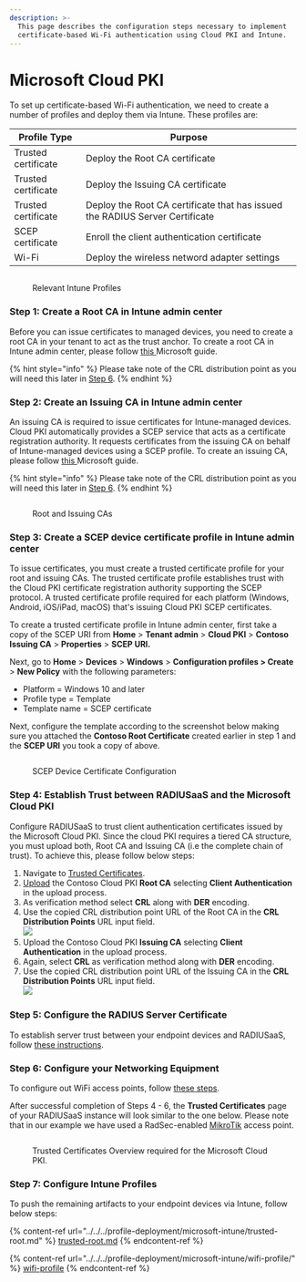 ```yaml
---
description: >-
  This page describes the configuration steps necessary to implement
  certificate-based Wi-Fi authentication using Cloud PKI and Intune.
---
```


# Microsoft Cloud PKI

To set up certificate-based Wi-Fi authentication, we need to create a number of profiles and deploy them via Intune. These profiles are:

| Profile Type        | Purpose                                                                      |
| ------------------- | ---------------------------------------------------------------------------- |
| Trusted certificate | Deploy the Root CA certificate                                               |
| Trusted certificate | Deploy the Issuing CA certificate                                            |
| Trusted certificate | Deploy the Root CA certificate that has issued the RADIUS Server Certificate |
| SCEP certificate    | Enroll the client authentication certificate                                 |
| Wi-Fi               | Deploy the wireless netword adapter settings                                 |

<figure><img src="../../../../.gitbook/assets/image (345).png" alt=""><figcaption><p>Relevant Intune Profiles</p></figcaption></figure>

### Step 1: Create a Root CA in Intune admin center <a href="#step-1-create-root-ca-in-admin-center" id="step-1-create-root-ca-in-admin-center"></a>

Before you can issue certificates to managed devices, you need to create a root CA in your tenant to act as the trust anchor. To create a root CA in Intune admin center, please follow [this ](https://learn.microsoft.com/en-gb/mem/intune/protect/microsoft-cloud-pki-configure-ca)Microsoft guide.&#x20;

{% hint style="info" %}
Please take note of the CRL distribution point as you will need this later in [Step 6](microsoft-cloud-pki.md#step-6.-configuring-your-radiusaas-instance).&#x20;
{% endhint %}

### Step 2: Create an Issuing CA in Intune admin center <a href="#step-1-create-root-ca-in-admin-center" id="step-1-create-root-ca-in-admin-center"></a>

An issuing CA is required to issue certificates for Intune-managed devices. Cloud PKI automatically provides a SCEP service that acts as a certificate registration authority. It requests certificates from the issuing CA on behalf of Intune-managed devices using a SCEP profile. To create an issuing CA, please follow [this ](https://learn.microsoft.com/en-gb/mem/intune/protect/microsoft-cloud-pki-configure-ca#step-2-create-issuing-ca-in-admin-center)Microsoft guide.&#x20;

{% hint style="info" %}
Please take note of the CRL distribution point as you will need this later in [Step 6](microsoft-cloud-pki.md#step-6.-configuring-your-radiusaas-instance).
{% endhint %}

<figure><img src="../../../../.gitbook/assets/image (346).png" alt=""><figcaption><p>Root and Issuing CAs</p></figcaption></figure>

### Step 3: Create a SCEP device certificate profile in Intune admin center <a href="#step-1-create-root-ca-in-admin-center" id="step-1-create-root-ca-in-admin-center"></a>

To issue certificates, you must create a trusted certificate profile for your root and issuing CAs. The trusted certificate profile establishes trust with the Cloud PKI certificate registration authority supporting the SCEP protocol. A trusted certificate profile required for each platform (Windows, Android, iOS/iPad, macOS) that's issuing Cloud PKI SCEP certificates.&#x20;

To create a trusted certificate profile in Intune admin center, first take a copy of the SCEP URI from **Home** > **Tenant admin** > **Cloud PKI** > **Contoso Issuing CA** > **Properties** > **SCEP URI.**

Next, go to **Home** > **Devices** > **Windows** > **Configuration profiles > Create** > **New Policy** with the following parameters:&#x20;

* Platform = Windows 10 and later
* Profile type = Template
* Template name = SCEP certificate

Next, configure the template according to the screenshot below making sure you attached the **Contoso Root Certificate** created earlier in step 1 and the **SCEP URI** you took a copy of above.

<figure><img src="../../../../.gitbook/assets/image (347).png" alt=""><figcaption><p>SCEP Device Certificate Configuration</p></figcaption></figure>

### Step 4: Establish Trust between RADIUSaaS and the Microsoft Cloud PKI <a href="#step-1-create-root-ca-in-admin-center" id="step-1-create-root-ca-in-admin-center"></a>

Configure RADIUSaaS to trust client authentication certificates issued by the Microsoft Cloud PKI. Since the cloud PKI requires a tiered CA structure, you must upload both, Root CA and Issuing CA (i.e the complete chain of trust). To achieve this, please follow below steps:

1. Navigate to [Trusted Certificates](../../../admin-portal/settings/trusted-roots.md).
2. [Upload](../../../admin-portal/settings/trusted-roots.md#add) the Contoso Cloud PKI **Root CA** selecting **Client Authentication** in the upload process.
3. As verification method select **CRL** along with **DER** encoding.
4. Use the copied CRL distribution point URL of the Root CA in the **CRL Distribution Points** URL input field.\
   ![](<../../../../.gitbook/assets/image (348).png>)
5. Upload the Contoso Cloud PKI **Issuing CA** selecting **Client Authentication** in the upload process.
6. Again, select **CRL** as verification method along with **DER** encoding.
7. Use the copied CRL distribution point URL of the Issuing CA in the **CRL Distribution Points** URL input field.\
   ![](<../../../../.gitbook/assets/image (349).png>)

### Step 5: Configure the RADIUS Server Certificate

To establish server trust between your endpoint devices and RADIUSaaS, follow [these instructions](../generic-guide.md#step-3-radius-server-certificate-configuration).

### Step 6: Configure your Networking Equipment

To configure out WiFi access points, follow [these steps](../generic-guide.md#step-4-network-equipment-configuration).

After successful completion of Steps 4 - 6, the **Trusted Certificates** page of your RADIUSaaS instance will look similar to the one below. Please note that in our example we have used a RadSec-enabled [MikroTik](../../access-point-setup/radsec-available/mikrotik.md) access point.

<figure><img src="../../../../.gitbook/assets/image (350).png" alt=""><figcaption><p>Trusted Certificates Overview required for the Microsoft Cloud PKI.</p></figcaption></figure>

### Step 7: Configure Intune Profiles

To push the remaining artifacts to your endpoint devices via Intune, follow below steps:

{% content-ref url="../../../profile-deployment/microsoft-intune/trusted-root.md" %}
[trusted-root.md](../../../profile-deployment/microsoft-intune/trusted-root.md)
{% endcontent-ref %}

{% content-ref url="../../../profile-deployment/microsoft-intune/wifi-profile/" %}
[wifi-profile](../../../profile-deployment/microsoft-intune/wifi-profile/)
{% endcontent-ref %}
